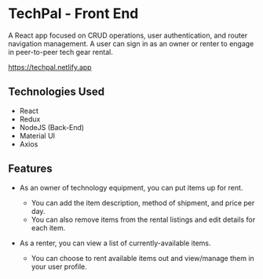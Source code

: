 # TechPal - Front End
A React app focused on CRUD operations, user authentication, and router navigation management.
A user can sign in as an owner or renter to engage in peer-to-peer tech gear rental.

https://techpal.netlify.app

## Technologies Used
- React
- Redux
- NodeJS (Back-End)
- Material UI
- Axios

## Features
- As an owner of technology equipment, you can put items up for rent.
    - You can add the item description, method of shipment, and price per day.
    - You can also remove items from the rental listings and edit details for each item.

- As a renter, you can view a list of currently-available items.
    - You can choose to rent available items out and view/manage them in your user profile.

